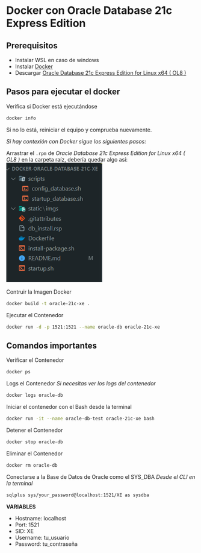 # Docker con Oracle Database 21c Express Edition

## Prerequisitos

- Instalar WSL en caso de windows
- Instalar [Docker](https://docs.docker.com/get-docker/)
- Descargar [Oracle Database 21c Express Edition for Linux x64 ( OL8 )](https://www.oracle.com/mx/database/technologies/xe-downloads.html)

## Pasos para ejecutar el docker

Verifica si Docker está ejecutándose
```bash
docker info
```
Si no lo está, reiniciar el equipo y comprueba nuevamente.

*Si hay contexión con Docker sigue los siguientes pasos:*

Arrastrar el `.rpm` de *Oracle Database 21c Express Edition for Linux x64 ( OL8 )* en la carpeta raíz, debería quedar algo así:
<img src='./static/imgs/ODBS21cXE-Screenshot.png'><img>

Contruir la Imagen Docker
```bash
docker build -t oracle-21c-xe .
```

Ejecutar el Contenedor
```bash
docker run -d -p 1521:1521 --name oracle-db oracle-21c-xe
```

## Comandos importantes

Verificar el Contenedor
```bash
docker ps
```

Logs el Contenedor
*Si necesitas ver los logs del contenedor*
```bash
docker logs oracle-db
```

 Iniciar el contenedor con el Bash desde la terminal
```bash
docker run -it --name oracle-db-test oracle-21c-xe bash
```

 Detener el Contenedor
```bash
docker stop oracle-db
```

 Eliminar el Contenedor
```bash
docker rm oracle-db
```

 Conectarse a la Base de Datos de Oracle como el SYS_DBA
*Desde el CLI en la terminal*
```bash
sqlplus sys/your_password@localhost:1521/XE as sysdba
```
**VARIABLES**
- Hostname: localhost
- Port: 1521
- SID: XE
- Username: tu_usuario
- Password: tu_contraseña
